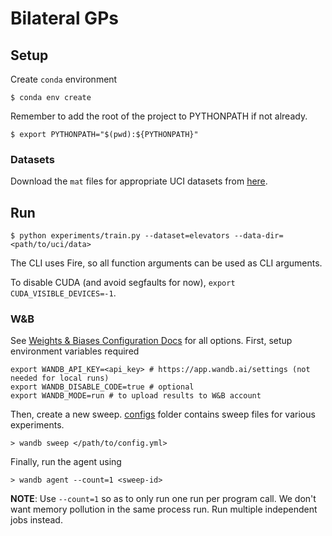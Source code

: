 # Bilateral GPs

## Setup

Create `conda` environment

```shell
$ conda env create
```

Remember to add the root of the project to PYTHONPATH if not already.

```shell
$ export PYTHONPATH="$(pwd):${PYTHONPATH}"
```

### Datasets

Download the `mat` files for appropriate UCI datasets from [here](https://cims.nyu.edu/~andrewgw/pattern/).

## Run

```
$ python experiments/train.py --dataset=elevators --data-dir=<path/to/uci/data>
```

The CLI uses Fire, so all function arguments can be used as CLI arguments.

To disable CUDA (and avoid segfaults for now), `export CUDA_VISIBLE_DEVICES=-1`.

### W&B

See [Weights & Biases Configuration Docs](https://docs.wandb.com/sweeps/configuration)
for all options. First, setup environment variables required

```shell
export WANDB_API_KEY=<api_key> # https://app.wandb.ai/settings (not needed for local runs)
export WANDB_DISABLE_CODE=true # optional
export WANDB_MODE=run # to upload results to W&B account
```

Then, create a new sweep. [configs](./configs) folder contains sweep files for
various experiments.

```shell
> wandb sweep </path/to/config.yml>
```

Finally, run the agent using

```shell
> wandb agent --count=1 <sweep-id>
```

**NOTE**: Use `--count=1` so as to only run one run per program call. We don't
want memory pollution in the same process run. Run multiple independent jobs
instead.
